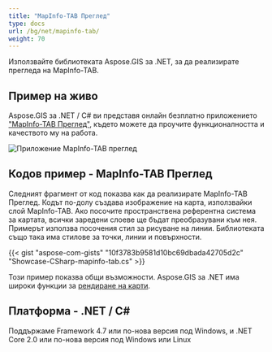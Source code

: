 ```yaml
---
title: "MapInfo-TAB Преглед"
type: docs
url: /bg/net/mapinfo-tab/
weight: 70
---
```


Използвайте библиотеката Aspose.GIS за .NET, за да реализирате прегледа на MapInfo-TAB.

## **Пример на живо**

Aspose.GIS за .NET / C# ви представя онлайн безплатно приложението ["MapInfo-TAB Преглед"](https://products.aspose.app/gis/viewer/mapinfo-tab), където можете да проучите функционалността и качеството му на работа.

![Приложение MapInfo-TAB преглед](viewer.png)

## **Кодов пример - MapInfo-TAB Преглед**

Следният фрагмент от код показва как да реализирате MapInfo-TAB Преглед. Кодът по-долу създава изображение на карта, използвайки слой MapInfo-TAB. Ако посочите пространствена референтна система за картата, всички заредени слоеве ще бъдат преобразувани към нея.
Примерът използва посочения стил за рисуване на линии. Библиотеката също така има стилове за точки, линии и повърхности.

{{< gist "aspose-com-gists" "10f3783b9581d10bc69dbada42705d2c" "Showcase-CSharp-mapinfo-tab.cs" >}}

Този пример показва общи възможности. Aspose.GIS за .NET има широки функции за [рендиране на карти](https://docs.aspose.com/gis/net/map-rendering/).

## **Платформа - .NET / C#**

Поддържаме Framework 4.7 или по-нова версия под Windows, и .NET Core 2.0 или по-нова версия под Windows или Linux
